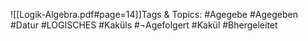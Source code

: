 
![[Logik-Algebra.pdf#page=14]]Tags & Topics:
   #Agegebe
   #Agegeben
   #Datur
   #LOGISCHES
   #Kaküls
   #¬Agefolgert
   #Kakül
   #Bhergeleitet